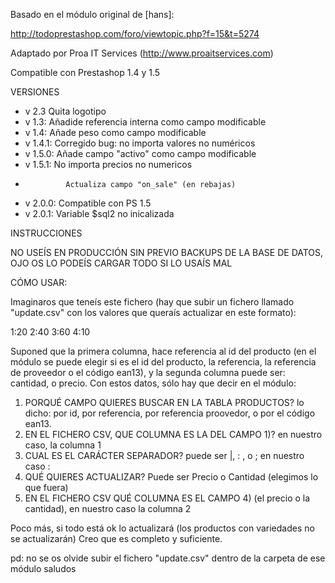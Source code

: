 Basado en el módulo original de [hans]:

http://todoprestashop.com/foro/viewtopic.php?f=15&t=5274


Adaptado por Proa IT Services (http://www.proaitservices.com)

Compatible con Prestashop 1.4 y 1.5

VERSIONES

 * v 2.3 Quita logotipo
 * v 1.3: Añadide referencia interna como campo modificable
 * v 1.4: Añade peso como campo modificable
 * v 1.4.1: Corregido bug: no importa valores no numéricos
 * v 1.5.0: Añade campo "activo" como campo modificable
 * v 1.5.1:     No importa precios no numericos
 *              Actualiza campo "on_sale" (en rebajas)
 * v 2.0.0: Compatible con PS 1.5
 * v 2.0.1: Variable $sql2 no inicalizada
 
 
 INSTRUCCIONES

NO USEÍS EN PRODUCCIÓN SIN PREVIO BACKUPS DE LA BASE DE DATOS, OJO OS LO PODEÍS CARGAR TODO SI LO USAÍS MAL

CÓMO USAR:

Imaginaros que teneís este fichero (hay que subir un fichero llamado "update.csv" con los valores que queraís actualizar en este formato):

1:20
2:40
3:60
4:10

Suponed que la primera columna, hace referencia al id del producto (en el módulo se puede elegir si es el id del producto, la referencia, la referencia de proveedor o el código ean13), y la segunda columna puede ser: cantidad, o precio.
Con estos datos, sólo hay que decir en el módulo:

1) PORQUÉ CAMPO QUIERES BUSCAR EN LA TABLA PRODUCTOS? lo dicho: por id, por referencia, por referencia proovedor, o por el código ean13.
2) EN EL FICHERO CSV, QUE COLUMNA ES LA DEL CAMPO 1)? en nuestro caso, la columna 1
3) CUAL ES EL CARÁCTER SEPARADOR? puede ser |, : , o ; en nuestro caso :
4) QUÉ QUIERES ACTUALIZAR? Puede ser Precio o Cantidad (elegimos lo que fuera)
5) EN EL FICHERO CSV QUÉ COLUMNA ES EL CAMPO 4) (el precio o la cantidad), en nuestro caso la columna 2

Poco más, si todo está ok lo actualizará (los productos con variedades no se actualizarán)
Creo que es completo y suficiente.

pd: no se os olvide subir el fichero "update.csv" dentro de la carpeta de ese módulo
saludos

